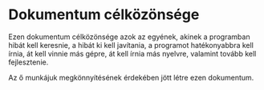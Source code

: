 # Dokumentum célközönsége

Ezen dokumentum célközönsége azok az egyének, akinek a programban hibát kell keresnie, a hibát ki kell javítania, a programot hatékonyabbra kell írnia, át kell vinnie más gépre, át kell írnia más nyelvre, valamint tovább kell fejlesztenie.

Az ő munkájuk megkönnyítésének érdekében jött létre ezen dokumentum.